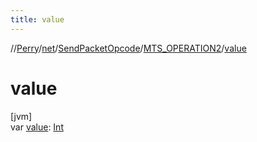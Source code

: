 ```yaml
---
title: value
---
```

//[Perry](../../../../index.html)/[net](../../index.html)/[SendPacketOpcode](../index.html)/[MTS_OPERATION2](index.html)/[value](value.html)



# value



[jvm]\
var [value](value.html): [Int](https://kotlinlang.org/api/latest/jvm/stdlib/kotlin/-int/index.html)




